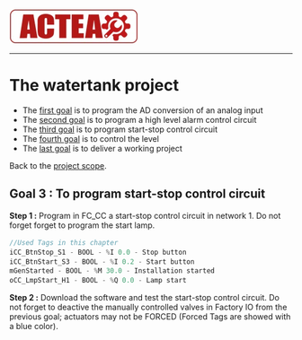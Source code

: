 
![ACTEA](../Logo_ACTEA_2.jpg)
_____________________________________
# The watertank project
-   The [first goal](Ex07/Subchapter04_01.md) is to program the AD conversion of an analog input
-   The [second goal](Ex07/Subchapter04_02.md) is to program a high level alarm control circuit
-   The [third goal](Ex07/Subchapter04_03.md) is to program start-stop control circuit
-   The [fourth goal](Ex07/Subchapter04_04.md) is to control the level
-   The [last goal](Ex07/Subchapter04_05.md) is to deliver a working project

Back to the [project scope](Ex07/Subchapter04.md).

## Goal 3 : To program start-stop control circuit
**Step 1 :** Program in FC_CC a start-stop control circuit in network 1. Do not forget forget to program the start lamp.

```javascript
//Used Tags in this chapter
iCC_BtnStop_S1 - BOOL - %I 0.0 - Stop button
iCC_BtnStart_S3 - BOOL - %I 0.2 - Start button
mGenStarted - BOOL - %M 30.0 - Installation started
oCC_LmpStart_H1 - BOOL - %Q 0.0 - Lamp start
```

**Step 2 :** Download the software and test the start-stop control circuit. Do not forget to deactive the manually controlled valves in Factory IO from the previous goal; actuators may not be FORCED (Forced Tags are showed with a blue color).
